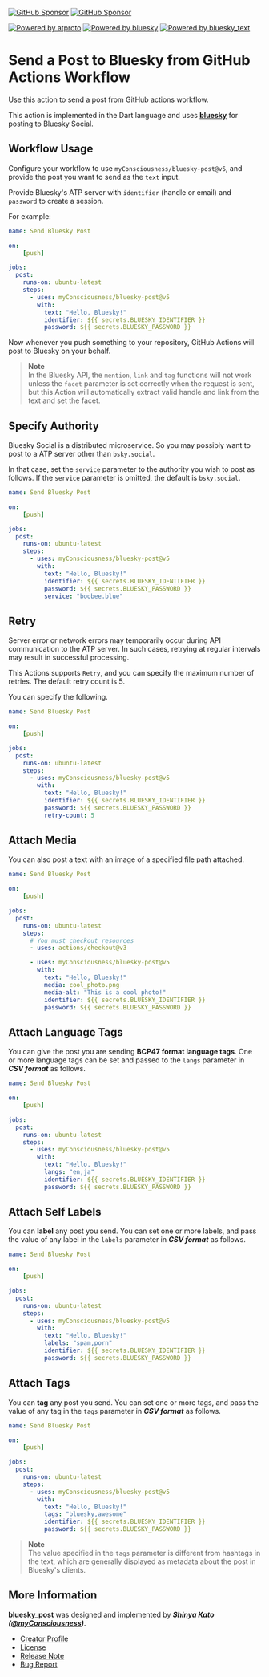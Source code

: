 [![GitHub Sponsor](https://img.shields.io/static/v1?label=Sponsor&message=%E2%9D%A4&logo=GitHub&color=ff69b4)](https://github.com/sponsors/myConsciousness)
[![GitHub Sponsor](https://img.shields.io/static/v1?label=Maintainer&message=myConsciousness&logo=GitHub&color=00acee)](https://github.com/myConsciousness)

[![Powered by atproto](https://img.shields.io/badge/Powered%20by-atproto-00acee.svg)](https://github.com/myConsciousness/atproto.dart/tree/main/packages/atproto)
[![Powered by bluesky](https://img.shields.io/badge/Powered%20by-bluesky-00acee.svg)](https://github.com/myConsciousness/atproto.dart/tree/main/packages/bluesky)
[![Powered by bluesky_text](https://img.shields.io/badge/Powered%20by-bluesky_text-00acee.svg)](https://github.com/myConsciousness/atproto.dart/tree/main/packages/bluesky_text)

# Send a Post to Bluesky from GitHub Actions Workflow

Use this action to send a post from GitHub actions workflow.

This action is implemented in the Dart language and uses **[bluesky](https://github.com/myConsciousness/atproto.dart/tree/main/packages/bluesky)** for posting to Bluesky Social.

## Workflow Usage

Configure your workflow to use `myConsciousness/bluesky-post@v5`,
and provide the post you want to send as the `text` input.

Provide Bluesky's ATP server with `identifier` (handle or email) and `password` to create a session.

For example:

```yml
name: Send Bluesky Post

on:
    [push]

jobs:
  post:
    runs-on: ubuntu-latest
    steps:
      - uses: myConsciousness/bluesky-post@v5
        with:
          text: "Hello, Bluesky!"
          identifier: ${{ secrets.BLUESKY_IDENTIFIER }}
          password: ${{ secrets.BLUESKY_PASSWORD }}
```

Now whenever you push something to your repository, GitHub Actions
will post to Bluesky on your behalf.

> **Note** </br>
> In the Bluesky API, the `mention`, `link` and `tag` functions will not work unless
> the `facet` parameter is set correctly when the request is sent,
> but this Action will automatically extract valid handle and link
> from the text and set the facet.

## Specify Authority

Bluesky Social is a distributed microservice.
So you may possibly want to post to a ATP server other than `bsky.social`.

In that case, set the `service` parameter to the authority you wish to post as follows.
If the `service` parameter is omitted, the default is `bsky.social`.

```yml
name: Send Bluesky Post

on:
    [push]

jobs:
  post:
    runs-on: ubuntu-latest
    steps:
      - uses: myConsciousness/bluesky-post@v5
        with:
          text: "Hello, Bluesky!"
          identifier: ${{ secrets.BLUESKY_IDENTIFIER }}
          password: ${{ secrets.BLUESKY_PASSWORD }}
          service: "boobee.blue"
```

## Retry

Server error or network errors may temporarily occur during API communication to the ATP server.
In such cases, retrying at regular intervals may result in successful processing.

This Actions supports `Retry`, and you can specify the maximum number of retries.
The default retry count is 5.

You can specify the following.

```yml
name: Send Bluesky Post

on:
    [push]

jobs:
  post:
    runs-on: ubuntu-latest
    steps:
      - uses: myConsciousness/bluesky-post@v5
        with:
          text: "Hello, Bluesky!"
          identifier: ${{ secrets.BLUESKY_IDENTIFIER }}
          password: ${{ secrets.BLUESKY_PASSWORD }}
          retry-count: 5
```

## Attach Media

You can also post a text with an image of a specified file path attached.

```yml
name: Send Bluesky Post

on:
    [push]

jobs:
  post:
    runs-on: ubuntu-latest
    steps:
      # You must checkout resources
      - uses: actions/checkout@v3

      - uses: myConsciousness/bluesky-post@v5
        with:
          text: "Hello, Bluesky!"
          media: cool_photo.png
          media-alt: "This is a cool photo!"
          identifier: ${{ secrets.BLUESKY_IDENTIFIER }}
          password: ${{ secrets.BLUESKY_PASSWORD }}
```

## Attach Language Tags

You can give the post you are sending **BCP47 format language tags**.
One or more language tags can be set and passed to the `langs` parameter in **_CSV format_** as follows.

```yml
name: Send Bluesky Post

on:
    [push]

jobs:
  post:
    runs-on: ubuntu-latest
    steps:
      - uses: myConsciousness/bluesky-post@v5
        with:
          text: "Hello, Bluesky!"
          langs: "en,ja"
          identifier: ${{ secrets.BLUESKY_IDENTIFIER }}
          password: ${{ secrets.BLUESKY_PASSWORD }}
```

## Attach Self Labels

You can **label** any post you send.
You can set one or more labels, and pass the value of any label in the `labels` parameter in **_CSV format_** as follows.

```yml
name: Send Bluesky Post

on:
    [push]

jobs:
  post:
    runs-on: ubuntu-latest
    steps:
      - uses: myConsciousness/bluesky-post@v5
        with:
          text: "Hello, Bluesky!"
          labels: "spam,porn"
          identifier: ${{ secrets.BLUESKY_IDENTIFIER }}
          password: ${{ secrets.BLUESKY_PASSWORD }}
```

## Attach Tags

You can **tag** any post you send.
You can set one or more tags, and pass the value of any tag in the `tags` parameter in **_CSV format_** as follows.

```yml
name: Send Bluesky Post

on:
    [push]

jobs:
  post:
    runs-on: ubuntu-latest
    steps:
      - uses: myConsciousness/bluesky-post@v5
        with:
          text: "Hello, Bluesky!"
          tags: "bluesky,awesome"
          identifier: ${{ secrets.BLUESKY_IDENTIFIER }}
          password: ${{ secrets.BLUESKY_PASSWORD }}
```

> **Note** </br>
> The value specified in the `tags` parameter is different from hashtags in the text,
> which are generally displayed as metadata about the post in Bluesky's clients.

## More Information

**bluesky_post** was designed and implemented by **_Shinya Kato ([@myConsciousness](https://github.com/myConsciousness))_**.

- [Creator Profile](https://github.com/myConsciousness)
- [License](https://github.com/myConsciousness/atproto.dart/blob/main/LICENSE)
- [Release Note](https://github.com/myConsciousness/atproto.dart/releases)
- [Bug Report](https://github.com/myConsciousness/atproto.dart/issues)
